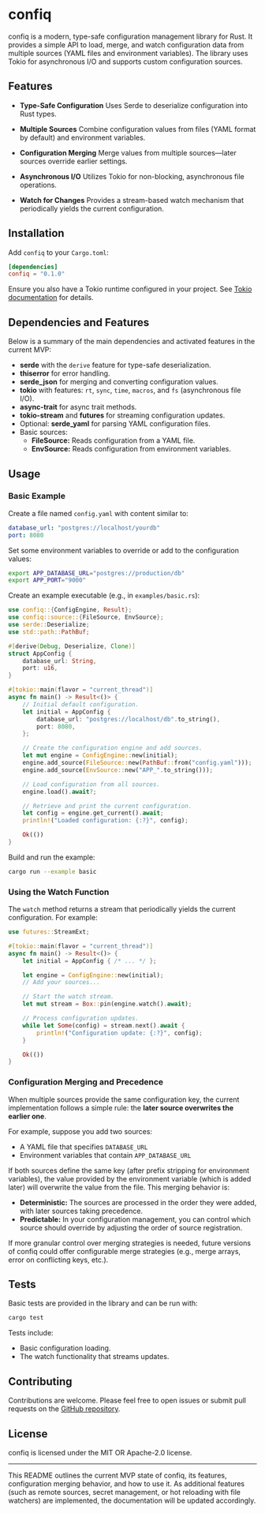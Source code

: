 # confiq

confiq is a modern, type-safe configuration management library for Rust. It provides a simple API to load, merge, and watch configuration data from multiple sources (YAML files and environment variables). The library uses Tokio for asynchronous I/O and supports custom configuration sources.

## Features

- **Type-Safe Configuration**
  Uses Serde to deserialize configuration into Rust types.

- **Multiple Sources**
  Combine configuration values from files (YAML format by default) and environment variables.

- **Configuration Merging**
  Merge values from multiple sources—later sources override earlier settings.

- **Asynchronous I/O**
  Utilizes Tokio for non-blocking, asynchronous file operations.

- **Watch for Changes**
  Provides a stream-based watch mechanism that periodically yields the current configuration.

## Installation

Add `confiq` to your `Cargo.toml`:

```toml
[dependencies]
confiq = "0.1.0"
```

Ensure you also have a Tokio runtime configured in your project. See [Tokio documentation](https://tokio.rs) for details.

## Dependencies and Features

Below is a summary of the main dependencies and activated features in the current MVP:

- **serde** with the `derive` feature for type-safe deserialization.
- **thiserror** for error handling.
- **serde_json** for merging and converting configuration values.
- **tokio** with features: `rt`, `sync`, `time`, `macros`, and `fs` (asynchronous file I/O).
- **async-trait** for async trait methods.
- **tokio-stream** and **futures** for streaming configuration updates.
- Optional: **serde_yaml** for parsing YAML configuration files.
- Basic sources:
  - **FileSource:** Reads configuration from a YAML file.
  - **EnvSource:** Reads configuration from environment variables.

## Usage

### Basic Example

Create a file named `config.yaml` with content similar to:

```yaml
database_url: "postgres://localhost/yourdb"
port: 8080
```

Set some environment variables to override or add to the configuration values:

```bash
export APP_DATABASE_URL="postgres://production/db"
export APP_PORT="9000"
```

Create an example executable (e.g., in `examples/basic.rs`):

```rust
use confiq::{ConfigEngine, Result};
use confiq::source::{FileSource, EnvSource};
use serde::Deserialize;
use std::path::PathBuf;

#[derive(Debug, Deserialize, Clone)]
struct AppConfig {
    database_url: String,
    port: u16,
}

#[tokio::main(flavor = "current_thread")]
async fn main() -> Result<()> {
    // Initial default configuration.
    let initial = AppConfig {
        database_url: "postgres://localhost/db".to_string(),
        port: 8080,
    };

    // Create the configuration engine and add sources.
    let mut engine = ConfigEngine::new(initial);
    engine.add_source(FileSource::new(PathBuf::from("config.yaml")));
    engine.add_source(EnvSource::new("APP_".to_string()));

    // Load configuration from all sources.
    engine.load().await?;

    // Retrieve and print the current configuration.
    let config = engine.get_current().await;
    println!("Loaded configuration: {:?}", config);

    Ok(())
}
```

Build and run the example:

```bash
cargo run --example basic
```

### Using the Watch Function

The `watch` method returns a stream that periodically yields the current configuration. For example:

```rust
use futures::StreamExt;

#[tokio::main(flavor = "current_thread")]
async fn main() -> Result<()> {
    let initial = AppConfig { /* ... */ };

    let engine = ConfigEngine::new(initial);
    // Add your sources...

    // Start the watch stream.
    let mut stream = Box::pin(engine.watch().await);

    // Process configuration updates.
    while let Some(config) = stream.next().await {
        println!("Configuration update: {:?}", config);
    }

    Ok(())
}
```

### Configuration Merging and Precedence

When multiple sources provide the same configuration key, the current implementation follows a simple rule: the **later source overwrites the earlier one**.

For example, suppose you add two sources:
- A YAML file that specifies `DATABASE_URL`
- Environment variables that contain `APP_DATABASE_URL`

If both sources define the same key (after prefix stripping for environment variables), the value provided by the environment variable (which is added later) will overwrite the value from the file. This merging behavior is:

- **Deterministic:** The sources are processed in the order they were added, with later sources taking precedence.
- **Predictable:** In your configuration management, you can control which source should override by adjusting the order of source registration.

If more granular control over merging strategies is needed, future versions of confiq could offer configurable merge strategies (e.g., merge arrays, error on conflicting keys, etc.).

## Tests

Basic tests are provided in the library and can be run with:

```bash
cargo test
```

Tests include:
- Basic configuration loading.
- The watch functionality that streams updates.

## Contributing

Contributions are welcome. Please feel free to open issues or submit pull requests on the [GitHub repository](https://github.com/chrischtel/confiq).

## License

confiq is licensed under the MIT OR Apache-2.0 license.

---

This README outlines the current MVP state of confiq, its features, configuration merging behavior, and how to use it. As additional features (such as remote sources, secret management, or hot reloading with file watchers) are implemented, the documentation will be updated accordingly.
